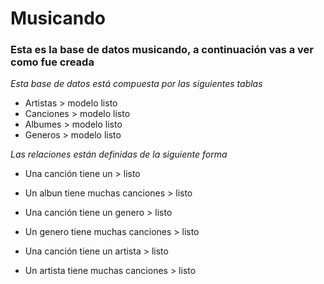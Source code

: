 # Musicando

### Esta es la base de datos musicando, a continuación vas a ver como fue creada
_Esta base de datos está compuesta por las siguientes tablas_
- Artistas > modelo listo
- Canciones > modelo listo
- Albumes > modelo listo
- Generos > modelo listo

_Las relaciones están definidas de la siguiente forma_
- Una canción tiene un  > listo
- Un albun tiene muchas canciones > listo

- Una canción tiene un genero > listo
- Un genero tiene muchas canciones > listo

- Una canción tiene un artista > listo
- Un artista tiene muchas canciones > listo
